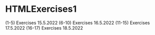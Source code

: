 # HTMLExercises1

 (1-5)    Exercises 15.5.2022
 (6-10)   Exercises 16.5.2022
 (11-15)  Exercises 17.5.2022
 (16-17)  Exercises 18.5.2022
